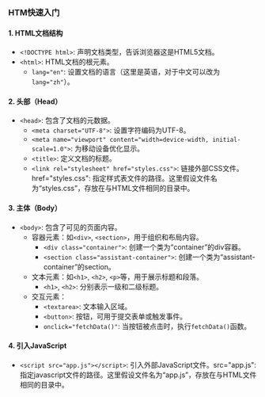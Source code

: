### HTM快速入门

#### 1. HTML文档结构
- `<!DOCTYPE html>`: 声明文档类型，告诉浏览器这是HTML5文档。
- `<html>`: HTML文档的根元素。
  - `lang="en"`: 设置文档的语言（这里是英语，对于中文可以改为`lang="zh"`）。

#### 2. 头部（Head）
- `<head>`: 包含了文档的元数据。
  - `<meta charset="UTF-8">`: 设置字符编码为UTF-8。
  - `<meta name="viewport" content="width=device-width, initial-scale=1.0">`: 为移动设备优化显示。
  - `<title>`: 定义文档的标题。
  - `<link rel="stylesheet" href="styles.css">`: 链接外部CSS文件。href="styles.css": 指定样式表文件的路径。这里假设文件名为“styles.css”，存放在与HTML文件相同的目录中。

#### 3. 主体（Body）
- `<body>`: 包含了可见的页面内容。
  - 容器元素：如`<div>`, `<section>`，用于组织和布局内容。
    - `<div class="container">`: 创建一个类为“container”的div容器。
    - `<section class="assistant-container">`: 创建一个类为“assistant-container”的section。
  - 文本元素：如`<h1>`, `<h2>`, `<p>`等，用于展示标题和段落。
    - `<h1>`, `<h2>`: 分别表示一级和二级标题。
  - 交互元素：
    - `<textarea>`: 文本输入区域。
    - `<button>`: 按钮，可用于提交表单或触发事件。
    - `onclick="fetchData()"`: 当按钮被点击时，执行`fetchData()`函数。

#### 4. 引入JavaScript
- `<script src="app.js"></script>`: 引入外部JavaScript文件。src="app.js":指定javascript文件的路径。这里假设文件名为“app.js”，存放在与HTML文件相同的目录中。


